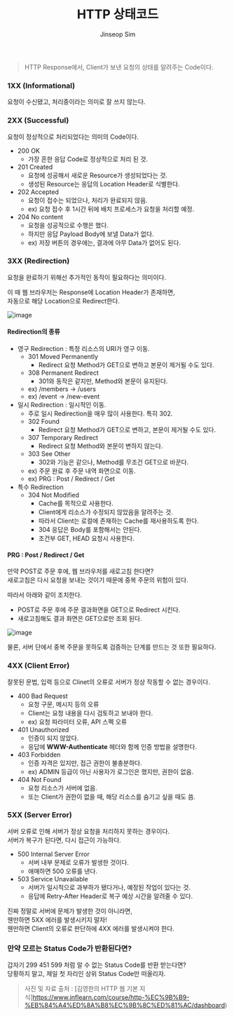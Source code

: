 ﻿---
layout: post
title: "HTTP 상태코드"
categories: Springboot
tags: [java]
author:
  - Jinseop Sim
---

> HTTP Response에서, Client가 보낸 요청의 상태를 알려주는 Code이다.  

### 1XX (Informational)
요청이 수신됐고, 처리중이라는 의미로 잘 쓰지 않는다.

### 2XX (Successful)
요청이 정상적으로 처리되었다는 의미의 Code이다.  

- 200 OK
  - 가장 흔한 응답 Code로 정상적으로 처리 된 것.
- 201 Created
  - 요청에 성공해서 새로운 Resource가 생성되었다는 것.
  - 생성된 Resource는 응답의 Location Header로 식별한다.
- 202 Accepted
  - 요청이 접수는 되었으나, 처리가 완료되지 않음.
  - ex) 요청 접수 후 1시간 뒤에 배치 프로세스가 요청을 처리할 예정.
- 204 No content
  - 요청을 성공적으로 수행은 했다.
  - 하지만 응답 Payload Body에 보낼 Data가 없다.
  - ex) 저장 버튼의 경우에는, 결과에 아무 Data가 없어도 된다.

### 3XX (Redirection)
요청을 완료하기 위해선 추가적인 동작이 필요하다는 의미이다.  

이 때 웹 브라우저는 Response에 Location Header가 존재하면,  
자동으로 해당 Location으로 Redirect한다.   

![image](https://user-images.githubusercontent.com/71700079/178719375-dc89b829-827d-4c3b-aa97-84a625a985f0.png)  

#### Redirection의 종류
- 영구 Redirection : 특정 리소스의 URI가 영구 이동.
  - 301 Moved Permanently
    - Redirect 요청 Method가 GET으로 변하고 본문이 제거될 수도 있다.
  - 308 Permanent Redirect
    - 301와 동작은 같지만, Method와 본문이 유지된다.
  - ex) /members -> /users
  - ex) /event -> /new-event
- 일시 Redirection : 일시적인 이동.
  - 주로 일시 Redirection을 매우 많이 사용한다. 특히 302.
  - 302 Found
    - Redirect 요청 Method가 GET으로 변하고, 본문이 제거될 수도 있다.
  - 307 Temporary Redirect
    - Redirect 요청 Method와 본문이 변하지 않는다.
  - 303 See Other
    - 302와 기능은 같으나, Method를 무조건 GET으로 바꾼다.
  - ex) 주문 완료 후 주문 내역 화면으로 이동.
  - ex) PRG : Post / Redirect / Get
- 특수 Redirection
  - 304 Not Modified
    - Cache를 목적으로 사용한다.
    - Client에게 리소스가 수정되지 않았음을 알려주는 것.
    - 따라서 Client는 로컬에 존재하는 Cache를 재사용하도록 한다.
    - 304 응답은 Body를 포함해서는 안된다.
    - 조건부 GET, HEAD 요청시 사용한다.

#### PRG : Post / Redirect / Get
만약 POST로 주문 후에, 웹 브라우저를 새로고침 한다면?  
새로고침은 다시 요청을 보내는 것이기 때문에 중복 주문의 위험이 있다.  

따라서 아래와 같이 조치한다.  
- POST로 주문 후에 주문 결과화면을 GET으로 Redirect 시킨다.
- 새로고침해도 결과 화면은 GET으로만 조회 된다.  

![image](https://user-images.githubusercontent.com/71700079/178719546-f47517be-afad-4ccd-a879-e9882a15de8c.png)  

물론, 서버 단에서 중복 주문을 못하도록 검증하는 단계를 만드는 것 또한 필요하다.  

### 4XX (Client Error)
잘못된 문법, 입력 등으로 Clinet의 오류로 서버가 정상 작동할 수 없는 경우이다.  

- 400 Bad Request
  - 요청 구문, 메시지 등의 오류
  - Client는 요청 내용을 다시 검토하고 보내야 한다.
  - ex) 요청 파라미터 오류, API 스펙 오류
- 401 Unauthorized
  - 인증이 되지 않았다.
  - 응답에 __WWW-Authenticate__ 헤더와 함께 인증 방법을 설명한다.
- 403 Forbidden
  - 인증 자격은 있지만, 접근 권한이 불충분하다.
  - ex) ADMIN 등급이 아닌 사용자가 로그인은 했지만, 권한이 없음.
- 404 Not Found
  - 요청 리소스가 서버에 없음.
  - 또는 Client가 권한이 없을 때, 해당 리소스를 숨기고 싶을 때도 씀.

### 5XX (Server Error)
서버 오류로 인해 서버가 정상 요청을 처리하지 못하는 경우이다.  
서버가 복구가 된다면, 다시 접근이 가능하다.  

- 500 Internal Server Error
  - 서버 내부 문제로 오류가 발생한 것이다.
  - 애매하면 500 오류를 낸다.
- 503 Service Unavailable
  - 서버가 일시적으로 과부하가 됐다거나, 예정된 작업이 있다는 것.
  - 응답에 Retry-After Header로 복구 예상 시간을 알려줄 수 있다.

진짜 정말로 서버에 문제가 발생한 것이 아니라면,  
웬만하면 5XX 에러를 발생시키지 말자!  
웬만하면 Client의 오류로 판단하에 4XX 에러를 발생시켜야 한다.  

### 만약 모르는 Status Code가 반환된다면?
갑자기 299 451 599 처럼 알 수 없는 Status Code를 반환 받는다면?  
당황하지 말고, 제일 첫 자리인 상위 Status Code만 떠올리자.  

> 사진 및 자료 출처 : [김영한의 HTTP 웹 기본 지식]https://www.inflearn.com/course/http-%EC%9B%B9-%EB%84%A4%ED%8A%B8%EC%9B%8C%ED%81%AC/dashboard)

